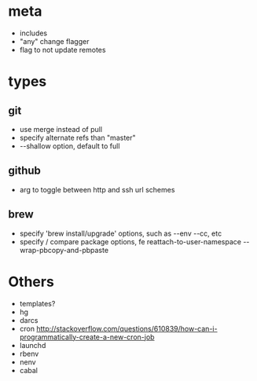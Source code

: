 # meta
- includes
- "any" change flagger
- flag to not update remotes

# types
## git
- use merge instead of pull
- specify alternate refs than "master"
- --shallow option, default to full

## github
- arg to toggle between http and ssh url schemes

## brew
- specify 'brew install/upgrade' options, such as --env --cc, etc
- specify / compare package options, fe reattach-to-user-namespace --wrap-pbcopy-and-pbpaste

# Others
- templates?
- hg
- darcs
- cron
    http://stackoverflow.com/questions/610839/how-can-i-programmatically-create-a-new-cron-job
- launchd
- rbenv
- nenv
- cabal

